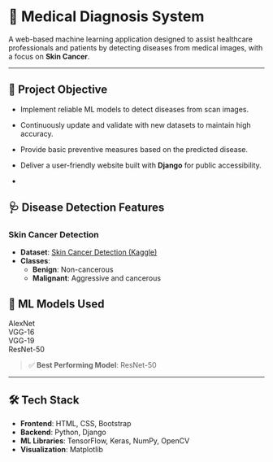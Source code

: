 # 🧠 Medical Diagnosis System

A web-based machine learning application designed to assist healthcare professionals and patients by detecting diseases from medical images, with a focus on **Skin Cancer**.

---

## 📌 Project Objective

- Implement reliable ML models to detect diseases from scan images.
- Continuously update and validate with new datasets to maintain high accuracy.
- Provide basic preventive measures based on the predicted disease.
- Deliver a user-friendly website built with **Django** for public accessibility.

- 

## 🩺 Disease Detection Features

### Skin Cancer Detection
- **Dataset**: [Skin Cancer Detection (Kaggle)](https://www.kaggle.com/datasets/anjalisharma123/skin-cancer-detection-using-deep-learning-models?select=data)
- **Classes**:
  - **Benign**: Non-cancerous
  - **Malignant**: Aggressive and cancerous



## 🧠 ML Models Used

AlexNet  
VGG-16    
VGG-19    
ResNet-50 

> ✅ **Best Performing Model**: ResNet-50

---

## 🛠️ Tech Stack

- **Frontend**: HTML, CSS, Bootstrap
- **Backend**: Python, Django
- **ML Libraries**: TensorFlow, Keras, NumPy, OpenCV
- **Visualization**: Matplotlib


